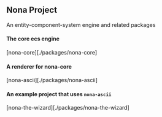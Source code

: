 ## Nona Project
An entity-component-system engine and related packages

#### The core ecs engine
[nona-core][./packages/nona-core]

#### A renderer for nona-core
[nona-ascii][./packages/nona-ascii]

#### An example project that uses `nona-ascii`
[nona-the-wizard][./packages/nona-the-wizard]
